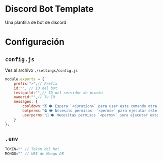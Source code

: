 # Discord Bot Template
Una plantilla de bot de discord 

# Configuración 
## `config.js`
Ves al archivo `./settings/config.js`
```js
module.exports = {
    prefix:">",// Prefix
    id:"", // ID del bot
    testguild:"",// ID del servidor de prueba
    ownerid:"",// Tu ID
    messages: {
        cooldown:"⏳ 🡆 Espera `<duration>` para usar este comando otra vez",
        botperms:"⛔ 🡆 Necesito permisos  `<perms>` para ejecutar este comando",
        userperms:"🚷 🡆 Necesitas permisos `<perms>` para ejecutar este comando"   
    }
};
```
## `.env`
```js
TOKEN="" // Token del bot
MONGO="" // URI de Mongo DB
```

